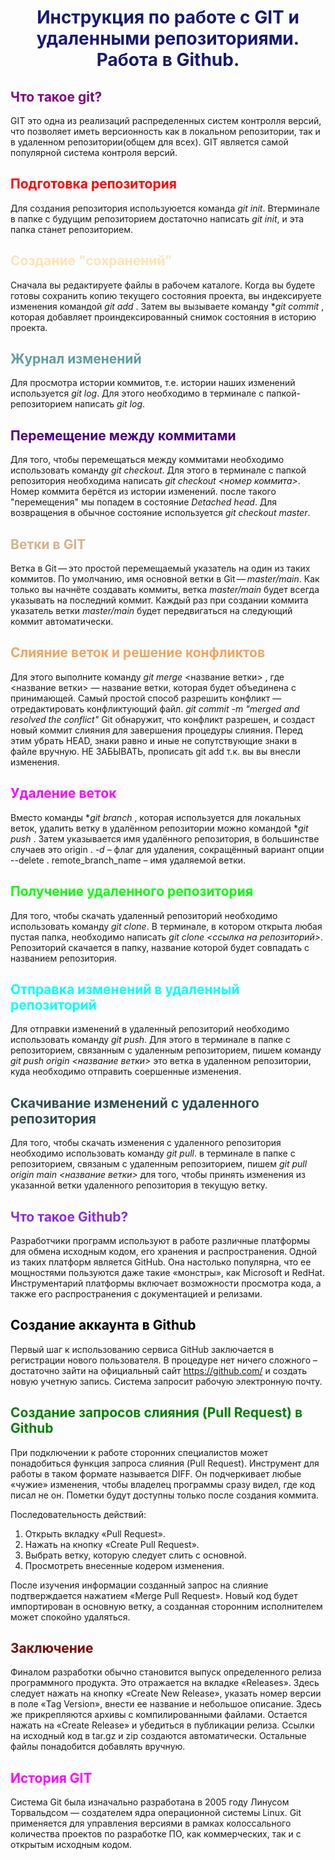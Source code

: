 # <p style="text-align: center;"> <span style="color:MidnightBlue"> Инструкция по работе с GIT и удаленными репозиториями. Работа в Github.

## <span style="color:Purple"> Что такое git?
GIT это одна из реализаций распределенных систем контролля версий, что позволяет иметь версионность как в локальном репозитории, так и в удаленном репозитории(общем для всех). GIT является самой популярной система контроля версий.

## <span style="color:Red"> Подготовка репозитория
Для создания репозитория используюется команда *git init*. Втерминале в папке с будущим репозиторием достаточно написать *git init*, и эта папка станет репозиторием.

## <span style="color:Moccasin"> Создание "сохранений"
Сначала вы редактируете файлы в рабочем каталоге. Когда вы будете готовы сохранить копию текущего состояния проекта, вы индексируете изменения командой *git add* . Затем вы вызываете команду **git commit* , которая добавляет проиндексированный снимок состояния в историю проекта.

## <span style="color:CadetBlue"> Журнал изменений
Для просмотра истории коммитов, т.е. истории наших изменений используется *git log*. Для этого необходимо в терминале с папкой-репозиторием написать *git log*.

## <span style="color:Indigo"> Перемещение между коммитами
Для того, чтобы перемещаться между коммитами необходимо использовать команду *git checkout*. Для этого в терминале с папкой репозитория необходима написать *git checkout <номер коммита>*. Номер коммита берётся из истории изменений. после такого "перемещения" мы попадем в состояние *Detached head*. Для возвращения в обычное состояние используется *git checkout master*.

## <span style="color:Tan"> Ветки в GIT
Ветка в Git — это простой перемещаемый указатель на один из таких коммитов. По умолчанию, имя основной ветки в Git — *master/main*. Как только вы начнёте создавать коммиты, ветка *master/main* будет всегда указывать на последний коммит. Каждый раз при создании коммита указатель ветки *master/main* будет передвигаться на следующий коммит автоматически.

## <span style="color:SandyBrown"> Слияние веток и решение конфликтов
Для этого выполните команду *git merge* <название ветки> , где <название ветки> — название ветки, которая будет объединена с принимающей.
Самый простой способ разрешить конфликт — отредактировать конфликтующий файл.  *git commit -m "merged and resolved the conflict"* Git обнаружит, что конфликт разрешен, и создаст новый коммит слияния для завершения процедуры слияния. Перед этим убрать HEAD, знаки равно и иные не сопутствующие знаки в файле вручную. НЕ ЗАБЫВАТЬ, прописать git add <File> т.к. вы вы внесли изменения.

## <span style="color:Fuchsia"> Удаление веток
Вместо команды **git branch* , которая используется для локальных веток, удалить ветку в удалённом репозитории можно командой **git push* . Затем указывается имя удалённого репозитория, в большинстве случаев это origin . *-d* – флаг для удаления, сокращённый вариант опции --delete . remote_branch_name – имя удаляемой ветки.
  
## <span style="color:Lime"> Получение удаленного репозитория
Для того, чтобы скачать удаленный репозиторий необходимо использовать команду *git clone*. В терминале, в котором открыта любая пустая папка, необходимо написать *git clone <ссылка на репозиторий>*. Репозиторий скачается в папку, название которой будет совпадать с названием репозитория.

## <span style="color:Aqua"> Отправка изменений в удаленный репозиторий
Для отправки изменений в удаленный репозиторий необходимо использовать команду *git push*. Для этого в терминале в папке с репозиторием, связанным с удаленным репозиторием, пишем команду *git push origin <название ветки>* это ветка в удаленном репозитории, куда необходимо отправить соершенные изменения.

## <span style="color:DarkSlateGrey"> Скачивание изменений с удаленного репозитория
Для того, чтобы скачать изменения с удаленного репозитория необходимо использовать команду *git pull*. в терминале в папке с репозиторием, связаным с удаленным репозиторием, пишем *git pull origin main <название ветки>* для того, чтобы принять изменения из указанной ветки удаленного репозитория в текущую ветку.

## <span style="color:BlueViolet"> Что такое Github?
Разработчики программ используют в работе различные платформы для обмена исходным кодом, его хранения и распространения. Одной из таких платформ является GitHub. Она настолько популярна, что ее мощностями пользуются даже такие «монстры», как Microsoft и RedHat. Инструментарий платформы включает возможности просмотра кода, а также его распространения с документацией и релизами.

## <span style="color:Black"> Создание аккаунта в Github
Первый шаг к использованию сервиса GitHub заключается в регистрации нового пользователя. В процедуре нет ничего сложного – достаточно зайти на официальный сайт https://github.com/ и создать новую учетную запись. Система запросит рабочую электронную почту.

## <span style="color:Green"> Создание запросов слияния (Pull Request) в Github
При подключении к работе сторонних специалистов может понадобиться функция запроса слияния (Pull Request). Инструмент для работы в таком формате называется DIFF. Он подчеркивает любые «чужие» изменения, чтобы владелец программы сразу видел, где код писал не он. Пометки будут доступны только после создания коммита.

Последовательность действий:
1. Открыть вкладку «Pull Request».
2. Нажать на кнопку «Create Pull Request».
3. Выбрать ветку, которую следует слить с основной.
4. Просмотреть внесенные кодером изменения.

После изучения информации созданный запрос на слияние подтверждается нажатием «Merge Pull Request». Новый код будет импортирован в основную ветку, а созданная сторонним исполнителем может спокойно удаляться.

## <span style="color:Maroon"> Заключение
Финалом разработки обычно становится выпуск определенного релиза программного продукта. Это отражается на вкладке «Releases». Здесь следует нажать на кнопку «Create New Release», указать номер версии в поле «Tag Version», внести ее название и небольшое описание. Здесь же прикрепляются архивы с компилированными файлами.
Остается нажать на «Create Release» и убедиться в публикации релиза. Ссылки на исходный код в tar.gz и zip создаются автоматически. Остальные файлы понадобится добавлять вручную.

## <span style="color:Magenta"> История GIT
Система Git была изначально разработана в 2005 году Линусом Торвальдсом — создателем ядра операционной системы Linux. Git применяется для управления версиями в рамках колоссального количества проектов по разработке ПО, как коммерческих, так и с открытым исходным кодом.
